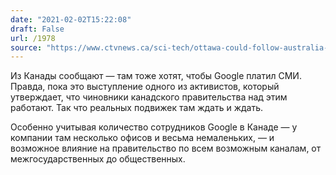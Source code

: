 ```yaml
---
date: "2021-02-02T15:22:08"
draft: False
url: /1978
source: "https://www.ctvnews.ca/sci-tech/ottawa-could-follow-australia-in-making-google-pay-for-news-content-1.5290401"
---
```


Из Канады сообщают — там тоже хотят, чтобы Google платил СМИ. Правда, пока это выступление одного из активистов, который утверждает, что чиновники канадского правительства над этим работают. Так что реальных подвижек там ждать и ждать.

Особенно учитывая количество сотрудников Google в Канаде — у компании там несколько офисов и весьма немаленьких, — и возможное влияние на правительство по всем возможным каналам, от межгосударственных до общественных.
